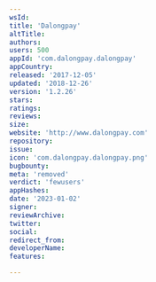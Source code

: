 ```yaml
---
wsId: 
title: 'Dalongpay'
altTitle: 
authors: 
users: 500
appId: 'com.dalongpay.dalongpay'
appCountry: 
released: '2017-12-05'
updated: '2018-12-26'
version: '1.2.26'
stars: 
ratings: 
reviews: 
size: 
website: 'http://www.dalongpay.com'
repository: 
issue: 
icon: 'com.dalongpay.dalongpay.png'
bugbounty: 
meta: 'removed'
verdict: 'fewusers'
appHashes: 
date: '2023-01-02'
signer: 
reviewArchive: 
twitter: 
social: 
redirect_from: 
developerName: 
features: 

---
```


